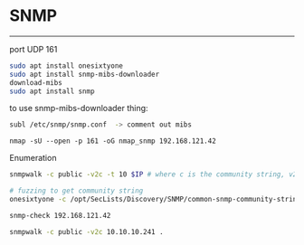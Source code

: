 # SNMP
------

port UDP 161
```bash
sudo apt install onesixtyone
sudo apt install snmp-mibs-downloader
download-mibs
sudo apt install snmp
```

to use snmp-mibs-downloader thing:
```bash
subl /etc/snmp/snmp.conf  -> comment out mibs
```

```nmap
nmap -sU --open -p 161 -oG nmap_snmp 192.168.121.42
```

Enumeration
```bash
snmpwalk -c public -v2c -t 10 $IP # where c is the community string, v2c is the version on snmp
```

```bash
# fuzzing to get community string
onesixtyone -c /opt/SecLists/Discovery/SNMP/common-snmp-community-strings-onesixtyone.txt 192.168.209.42 
```

```bash
snmp-check 192.168.121.42
```

```bash
snmpwalk -c public -v2c 10.10.10.241 .
```
